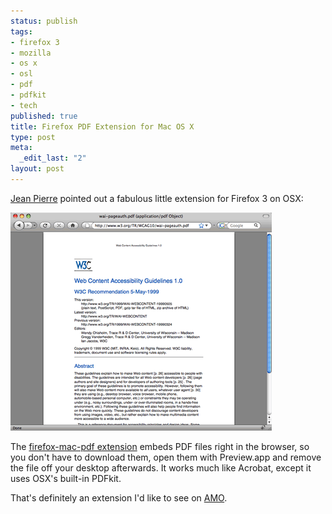 ```yaml
--- 
status: publish
tags: 
- firefox 3
- mozilla
- os x
- osl
- pdf
- pdfkit
- tech
published: true
title: Firefox PDF Extension for Mac OS X
type: post
meta: 
  _edit_last: "2"
layout: post
---
```

<a href="http://blog.jeanpierre.de/2008/06/18/view-pdfs-inside-firefox-on-your-mac/">Jean Pierre</a> pointed out a fabulous little extension for Firefox 3 on OSX:

<img src="/media/wp/2008/06/firefox-mac-pdf.png" alt="" title="PDF Extension for Firefox 3 on OSX" width="418" height="349" class="alignnone size-full wp-image-1310" />

The <a href="http://code.google.com/p/firefox-mac-pdf/">firefox-mac-pdf extension</a> embeds PDF files right in the browser, so you don't have to download them, open them with Preview.app and remove the file off your desktop afterwards. It works much like Acrobat, except it uses OSX's built-in PDFkit.

That's definitely an extension I'd like to see on <a href="https://addons.mozilla.org">AMO</a>.
